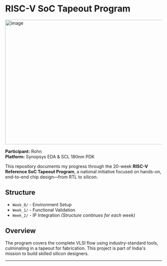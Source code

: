 
# RISC-V SoC Tapeout Program
<img width="600" height="400" alt="image" src="https://github.com/user-attachments/assets/a3a15cc1-fb81-49a9-a96d-e091dfe37413" />

**Participant:** Rohn  
**Platform:** Synopsys EDA & SCL 180nm PDK  

This repository documents my progress through the 20-week **RISC-V Reference SoC Tapeout Program**, a national initiative focused on hands-on, end-to-end chip design—from RTL to silicon.

## Structure
- `Week_0/` - Environment Setup
- `Week_1/` - Functional Validation
- `Week_2/` - IP Integration *(Structure continues for each week)*

## Overview
The program covers the complete VLSI flow using industry-standard tools, culminating in a tapeout for fabrication. This project is part of India's mission to build skilled silicon designers.

---
